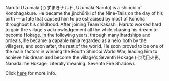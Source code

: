 Naruto Uzumaki (うずまきナルト, Uzumaki Naruto) is a shinobi of Konohagakure. He became the jinchūriki of the Nine-Tails on the day of his birth — a fate that caused him to be ostracised by most of Konoha throughout his childhood. After joining Team Kakashi, Naruto worked hard to gain the village's acknowledgement all the while chasing his dream to become Hokage. In the following years, through many hardships and ordeals, he became a capable ninja regarded as a hero both by the villagers, and soon after, the rest of the world. He soon proved to be one of the main factors in winning the Fourth Shinobi World War, leading him to achieve his dream and become the village's Seventh Hokage (七代目火影, Nanadaime Hokage, Literally meaning: Seventh Fire Shadow).

Click [here](http://naruto.wikia.com/wiki/Naruto_Uzumaki) for more info.

